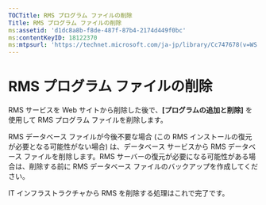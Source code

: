 ```yaml
---
TOCTitle: RMS プログラム ファイルの削除
Title: RMS プログラム ファイルの削除
ms:assetid: 'd1dc8a8b-f8de-487f-87b4-2174d449f0bc'
ms:contentKeyID: 18122370
ms:mtpsurl: 'https://technet.microsoft.com/ja-jp/library/Cc747678(v=WS.10)'
---
```


RMS プログラム ファイルの削除
=============================

RMS サービスを Web サイトから削除した後で、**\[プログラムの追加と削除\]** を使用して RMS プログラム ファイルを削除します。

RMS データベース ファイルが今後不要な場合 (この RMS インストールの復元が必要となる可能性がない場合) は、データベース サービスから RMS データベース ファイルを削除します。RMS サーバーの復元が必要になる可能性がある場合は、削除する前に RMS データベース ファイルのバックアップを作成してください。

IT インフラストラクチャから RMS を削除する処理はこれで完了です。
